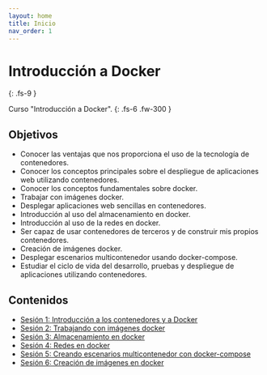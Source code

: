 ```yaml
---
layout: home
title: Inicio
nav_order: 1
---
```


# Introducción a Docker
{: .fs-9 }

Curso "Introducción a Docker".
{: .fs-6 .fw-300 }


## Objetivos

* Conocer las ventajas que nos proporciona el uso de la tecnología de contenedores.
* Conocer los conceptos principales sobre el despliegue de aplicaciones web utilizando contenedores.
* Conocer los conceptos fundamentales sobre docker.
* Trabajar con imágenes docker.
* Desplegar aplicaciones web sencillas en contenedores.
* Introducción al uso del almacenamiento en docker.
* Introducción al uso de la redes en docker.
* Ser capaz de usar contenedores de terceros y de construir mis propios contenedores.    
* Creación de imágenes docker.
* Desplegar escenarios multicontenedor usando docker-compose.
* Estudiar el ciclo de vida del desarrollo, pruebas y despliegue de aplicaciones utilizando contenedores.

## Contenidos

* [Sesión 1: Introducción a los contenedores y a Docker](sesion1)
* [Sesión 2: Trabajando con imágenes docker](sesion2)
* [Sesión 3: Almacenamiento en docker](sesion3)
* [Sesión 4: Redes en docker](sesion4)
* [Sesión 5: Creando escenarios multicontenedor con docker-compose](sesion5)
* [Sesión 6: Creación de imágenes en docker](sesion6)

